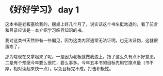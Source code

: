 # 《好好学习》 day 1

这本书是老板塞给我的，摆桌上好几个月了，说实话这个书名挺劝退的，看了前言和目录应该是一本介绍学习临界知识的书。

我对这类书天然带有一些偏见，因为这类内容通常无法证明，也无法证伪，这就很蛋疼了。

那为啥现在又拿起来了呢，一是因为老板就做我边上，拖了这么久有点不好意思，二是有个预感今年要么很忙，要么事多。今年五本书的目标先用它撑点量（书不厚，相对读起来快一点），以免目标完不成，打击积极性。


